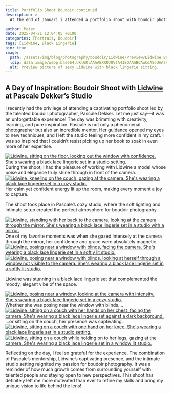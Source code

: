 ```yaml
---
title: Portfolio Shoot Boudoir continued
description: >-
  At the end of Januari i attended a portfolio shoot with boudoir photographer Pascale Dekker in her cozy studio. The session featured Lidwine, with her dark hair and striking black lingerie, exuding natural confidence in every pose. The day was packed with inspiration, fueling my passion to evolve as a photographer.

author: Peter
date: 2025-04-21 12:04:05 +0100
categories: [Portrait, Boudoir]
tags: [Lidwine, Black Lingerie]
pin: true
image: 
  path: /assets/img/blog/photography/boudoir/Lidwine/Preview/Lidwine_Boudoirphoto_black_lingerie_sexy_1.webp
  lqip: data:image/webp;base64,UklGRlAAAABXRUJQVlA4IEQAAABQAwCdASoUAAsAPzmGuVOvKSWisAgB4CcJZQAASrm3Q+7OAAD+y9anPjL52Mqq+6+vQeNIGC+W7cZBpxJyPsbiQAAAAA==
  alt: Preview picture of sexy Lidwine with black lingerie sitting.
---  
```


## A Day of Inspiration: Boudoir Shoot with [Lidwine](https://www.instagram.com/lidwinedejong_/) at Pascale Dekker’s Studio

I recently had the privilege of attending a captivating portfolio shoot led by the talented boudoir photographer, Pascale Dekker. Let me just say—it was an unforgettable experience! The day was brimming with creativity, learning, and pure inspiration. Pascale is not only a phenomenal photographer but also an incredible mentor. Her guidance opened my eyes to new techniques, and I left the studio feeling more confident in my craft. I was so inspired that I couldn’t resist picking up her book to soak in even more of her expertise.

<!-- This section without option wide is for portrait pics only -->
<div class="main-content"> <!-- options: align-left/right/center float-left/right -->
  <div class="image-wrapper float-left" style="--width: 852; --height: 1280;">
    <a href="{{ 'assets/img/blog/photography/boudoir/Lidwine/Large/Lidwine_Boudoirphoto_black_lingerie_sexy_1.webp' | absolute_url }}"
       class="glightbox" data-gallery="gallery1">
      <img src="{{ 'assets/img/blog/photography/boudoir/Lidwine/Small/Lidwine_Boudoirphoto_black_lingerie_sexy_1.webp' | absolute_url }}"
           srcset="
           {{ 'assets/img/blog/photography/boudoir/Lidwine/Small/Lidwine_Boudoirphoto_black_lingerie_sexy_1.webp' | absolute_url }} 1280w,
           {{ 'assets/img/blog/photography/boudoir/Lidwine/Medium/Lidwine_Boudoirphoto_black_lingerie_sexy_1.webp' | absolute_url }} 2000w,
           {{ 'assets/img/blog/photography/boudoir/Lidwine/Large/Lidwine_Boudoirphoto_black_lingerie_sexy_1.webp' | absolute_url }} 3840w"
           sizes="(max-width: 800px) 100vw, (max-width: 1600px) 50vw, 33vw"
           alt="Lidwine, sitting on the floor, looking out the window with confidence. She's wearing a black lace lingerie set in a studio setting."
           loading="lazy">
    </a>
  </div>
  During the shoot, I had the pleasure of working with Lidwine a model whose poise and elegance truly shine through in front of the camera. 
</div>


<!-- This section without option wide is for portrait pics only -->
<div class="main-content"> <!-- options: align-left/right/center float-left/right -->
  <div class="image-wrapper float-right" style="--width: 852; --height: 1280;">
    <a href="{{ 'assets/img/blog/photography/boudoir/Lidwine/Large/Lidwine_Boudoirphoto_black_lingerie_sexy_2.webp' | absolute_url }}"
       class="glightbox" data-gallery="gallery1">
      <img src="{{ 'assets/img/blog/photography/boudoir/Lidwine/Small/Lidwine_Boudoirphoto_black_lingerie_sexy_2.webp' | absolute_url }}"
           srcset="
           {{ 'assets/img/blog/photography/boudoir/Lidwine/Small/Lidwine_Boudoirphoto_black_lingerie_sexy_2.webp' | absolute_url }} 1280w,
           {{ 'assets/img/blog/photography/boudoir/Lidwine/Medium/Lidwine_Boudoirphoto_black_lingerie_sexy_2.webp' | absolute_url }} 2000w,
           {{ 'assets/img/blog/photography/boudoir/Lidwine/Large/Lidwine_Boudoirphoto_black_lingerie_sexy_2.webp' | absolute_url }} 3840w"
           sizes="(max-width: 800px) 100vw, (max-width: 1600px) 50vw, 33vw"
           alt="Lidwine, kneeling on the couch, gazing at the camera. She's wearing a black lace lingerie set in a cozy studio."
           loading="lazy">
    </a>
  </div>
  Her calm yet confident energy lit up the room, making every moment a joy to capture.
</div>

 The shoot took place in Pascale’s cozy studio, where the soft lighting and intimate setup created the perfect atmosphere for boudoir photography. 
<!-- This section without option wide is for portrait pics only -->
<div class="main-content"> <!-- options: align-left/right/center float-left/right -->
  <div class="image-wrapper float-left" style="--width: 852; --height: 1280;">
    <a href="{{ 'assets/img/blog/photography/boudoir/Lidwine/Large/Lidwine_Boudoirphoto_black_lingerie_sexy_3.webp' | absolute_url }}"
       class="glightbox" data-gallery="gallery1">
      <img src="{{ 'assets/img/blog/photography/boudoir/Lidwine/Small/Lidwine_Boudoirphoto_black_lingerie_sexy_3.webp' | absolute_url }}"
           srcset="
           {{ 'assets/img/blog/photography/boudoir/Lidwine/Small/Lidwine_Boudoirphoto_black_lingerie_sexy_3.webp' | absolute_url }} 1280w,
           {{ 'assets/img/blog/photography/boudoir/Lidwine/Medium/Lidwine_Boudoirphoto_black_lingerie_sexy_3.webp' | absolute_url }} 2000w,
           {{ 'assets/img/blog/photography/boudoir/Lidwine/Large/Lidwine_Boudoirphoto_black_lingerie_sexy_3.webp' | absolute_url }} 3840w"
           sizes="(max-width: 800px) 100vw, (max-width: 1600px) 50vw, 33vw"
           alt="Lidwine, standing with her back to the camera, looking at the camera through the mirror. She's wearing a black lace lingerie set in a studio with a mirror."
           loading="lazy">
    </a>
  </div>
  One of my favorite moments was when she gazed intensely at the camera through the mirror, her confidence and grace were absolutely magnetic.
</div>


<!-- This section without option wide is for portrait pics only -->
<div class="main-content"> <!-- options: align-left/right/center float-left/right -->
  <div class="image-wrapper align-center" style="--width: 852; --height: 1280;">
    <a href="{{ 'assets/img/blog/photography/boudoir/Lidwine/Large/Lidwine_Boudoirphoto_black_lingerie_sexy_4.webp' | absolute_url }}"
       class="glightbox" data-gallery="gallery1">
      <img src="{{ 'assets/img/blog/photography/boudoir/Lidwine/Small/Lidwine_Boudoirphoto_black_lingerie_sexy_4.webp' | absolute_url }}"
           srcset="
           {{ 'assets/img/blog/photography/boudoir/Lidwine/Small/Lidwine_Boudoirphoto_black_lingerie_sexy_4.webp' | absolute_url }} 1280w,
           {{ 'assets/img/blog/photography/boudoir/Lidwine/Medium/Lidwine_Boudoirphoto_black_lingerie_sexy_4.webp' | absolute_url }} 2000w,
           {{ 'assets/img/blog/photography/boudoir/Lidwine/Large/Lidwine_Boudoirphoto_black_lingerie_sexy_4.webp' | absolute_url }} 3840w"
           sizes="(max-width: 800px) 100vw, (max-width: 1600px) 50vw, 33vw"
           alt="Lidwine, posing near a window with blinds, facing the camera. She's wearing a black lace lingerie set in a softly lit studio."
           loading="lazy">
    </a>
  </div>
  <!-- When floating pic: text here -->
</div>


<!-- This section without option wide is for portrait pics only -->
<div class="main-content"> <!-- options: align-left/right/center float-left/right -->
  <div class="image-wrapper align-right" style="--width: 852; --height: 1280;">
    <a href="{{ 'assets/img/blog/photography/boudoir/Lidwine/Large/Lidwine_Boudoirphoto_black_lingerie_sexy_5.webp' | absolute_url }}"
       class="glightbox" data-gallery="gallery1">
      <img src="{{ 'assets/img/blog/photography/boudoir/Lidwine/Small/Lidwine_Boudoirphoto_black_lingerie_sexy_5.webp' | absolute_url }}"
           srcset="
           {{ 'assets/img/blog/photography/boudoir/Lidwine/Small/Lidwine_Boudoirphoto_black_lingerie_sexy_5.webp' | absolute_url }} 1280w,
           {{ 'assets/img/blog/photography/boudoir/Lidwine/Medium/Lidwine_Boudoirphoto_black_lingerie_sexy_5.webp' | absolute_url }} 2000w,
           {{ 'assets/img/blog/photography/boudoir/Lidwine/Large/Lidwine_Boudoirphoto_black_lingerie_sexy_5.webp' | absolute_url }} 3840w"
           sizes="(max-width: 800px) 100vw, (max-width: 1600px) 50vw, 33vw"
           alt="Lidwine, posing near a window with blinds, looking at herself through a window not visible to the camera. She's wearing a black lace lingerie set in a softly lit studio."
           loading="lazy">
    </a>
  </div>
  <!-- When floating pic: text here -->
</div>

Lidwine was stunning in a black lace lingerie set that complemented the moody, elegant vibe of the space. 
<!-- This section without option wide is for portrait pics only -->
<div class="main-content"> <!-- options: align-left/right/center float-left/right -->
  <div class="image-wrapper float-left" style="--width: 852; --height: 1280;">
    <a href="{{ 'assets/img/blog/photography/boudoir/Lidwine/Large/Lidwine_Boudoirphoto_black_lingerie_sexy_6.webp' | absolute_url }}"
       class="glightbox" data-gallery="gallery1">
      <img src="{{ 'assets/img/blog/photography/boudoir/Lidwine/Small/Lidwine_Boudoirphoto_black_lingerie_sexy_6.webp' | absolute_url }}"
           srcset="
           {{ 'assets/img/blog/photography/boudoir/Lidwine/Small/Lidwine_Boudoirphoto_black_lingerie_sexy_6.webp' | absolute_url }} 1280w,
           {{ 'assets/img/blog/photography/boudoir/Lidwine/Medium/Lidwine_Boudoirphoto_black_lingerie_sexy_6.webp' | absolute_url }} 2000w,
           {{ 'assets/img/blog/photography/boudoir/Lidwine/Large/Lidwine_Boudoirphoto_black_lingerie_sexy_6.webp' | absolute_url }} 3840w"
           sizes="(max-width: 800px) 100vw, (max-width: 1600px) 50vw, 33vw"
           alt="Lidwine, posing near a window, looking at the camera with intensity. She's wearing a black lace lingerie set in a cozy studio."
           loading="lazy">
    </a>
  </div>
  Whether she was posing near the window with blinds....
</div>


<!-- This section without option wide is for portrait pics only -->
<div class="main-content"> <!-- options: align-left/right/center float-left/right -->
  <div class="image-wrapper float-right" style="--width: 852; --height: 1280;">
    <a href="{{ 'assets/img/blog/photography/boudoir/Lidwine/Large/Lidwine_Boudoirphoto_black_lingerie_sexy_7.webp' | absolute_url }}"
       class="glightbox" data-gallery="gallery1">
      <img src="{{ 'assets/img/blog/photography/boudoir/Lidwine/Small/Lidwine_Boudoirphoto_black_lingerie_sexy_7.webp' | absolute_url }}"
           srcset="
           {{ 'assets/img/blog/photography/boudoir/Lidwine/Small/Lidwine_Boudoirphoto_black_lingerie_sexy_7.webp' | absolute_url }} 1280w,
           {{ 'assets/img/blog/photography/boudoir/Lidwine/Medium/Lidwine_Boudoirphoto_black_lingerie_sexy_7.webp' | absolute_url }} 2000w,
           {{ 'assets/img/blog/photography/boudoir/Lidwine/Large/Lidwine_Boudoirphoto_black_lingerie_sexy_7.webp' | absolute_url }} 3840w"
           sizes="(max-width: 800px) 100vw, (max-width: 1600px) 50vw, 33vw"
           alt="Lidwine, sitting on a couch with her hands on her chest, facing the camera. She's wearing a black lace lingerie set against a dark background."
           loading="lazy">
    </a>
  </div>
  ...or sitting on the couch, her presence was captivating.
</div>


<!-- This section without option wide is for portrait pics only -->
<div class="main-content"> <!-- options: align-left/right/center float-left/right -->
  <div class="image-wrapper align-center" style="--width: 852; --height: 1280;">
    <a href="{{ 'assets/img/blog/photography/boudoir/Lidwine/Large/Lidwine_Boudoirphoto_black_lingerie_sexy_8.webp' | absolute_url }}"
       class="glightbox" data-gallery="gallery1">
      <img src="{{ 'assets/img/blog/photography/boudoir/Lidwine/Small/Lidwine_Boudoirphoto_black_lingerie_sexy_8.webp' | absolute_url }}"
           srcset="
           {{ 'assets/img/blog/photography/boudoir/Lidwine/Small/Lidwine_Boudoirphoto_black_lingerie_sexy_8.webp' | absolute_url }} 1280w,
           {{ 'assets/img/blog/photography/boudoir/Lidwine/Medium/Lidwine_Boudoirphoto_black_lingerie_sexy_8.webp' | absolute_url }} 2000w,
           {{ 'assets/img/blog/photography/boudoir/Lidwine/Large/Lidwine_Boudoirphoto_black_lingerie_sexy_8.webp' | absolute_url }} 3840w"
           sizes="(max-width: 800px) 100vw, (max-width: 1600px) 50vw, 33vw"
           alt="Lidwine, sitting on a couch with one hand on her knee. She's wearing a black lace lingerie set in a studio setting."
           loading="lazy">
    </a>
  </div>
  <!-- When floating pic: text here -->
</div>


<!-- This section without option wide is for portrait pics only -->
<div class="main-content"> <!-- options: align-left/right/center float-left/right -->
  <div class="image-wrapper align-left" style="--width: 852; --height: 1280;">
    <a href="{{ 'assets/img/blog/photography/boudoir/Lidwine/Large/Lidwine_Boudoirphoto_black_lingerie_sexy_9.webp' | absolute_url }}"
       class="glightbox" data-gallery="gallery1">
      <img src="{{ 'assets/img/blog/photography/boudoir/Lidwine/Small/Lidwine_Boudoirphoto_black_lingerie_sexy_9.webp' | absolute_url }}"
           srcset="
           {{ 'assets/img/blog/photography/boudoir/Lidwine/Small/Lidwine_Boudoirphoto_black_lingerie_sexy_9.webp' | absolute_url }} 1280w,
           {{ 'assets/img/blog/photography/boudoir/Lidwine/Medium/Lidwine_Boudoirphoto_black_lingerie_sexy_9.webp' | absolute_url }} 2000w,
           {{ 'assets/img/blog/photography/boudoir/Lidwine/Large/Lidwine_Boudoirphoto_black_lingerie_sexy_9.webp' | absolute_url }} 3840w"
           sizes="(max-width: 800px) 100vw, (max-width: 1600px) 50vw, 33vw"
           alt="Lidwine, sitting on a couch while holding on to her legs, gazing at the camera. She's wearing a black lace lingerie set in a window lit studio."
           loading="lazy">
    </a>
  </div>
  <!-- When floating pic: text here -->
</div>

Reflecting on the day, I feel so grateful for the experience. The combination of Pascale’s mentorship, Lidwine’s captivating presence, and the intimate studio setting reignited my passion for boudoir photography. It was a reminder of how much growth comes from surrounding yourself with talented people and staying open to new perspectives. This shoot has definitely left me more motivated than ever to refine my skills and bring my unique vision to life behind the lens!
